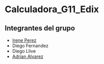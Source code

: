 # Calculadora_G11_Edix

## Integrantes del grupo
- [Irene Perez](https://github.com/iperez95)
- Diego Fernandez
- Diego Llive
- [Adrian Alvarez](https://github.com/adriialvz)
